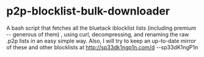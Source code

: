 # p2p-blocklist-bulk-downloader
A bash script that fetches all the bluetack iblocklist lists (including premium -- generous of them) , using curl, decompressing, and renaming the raw .p2p lists in an easy simple way.
Also, I will try to keep an up-to-date mirror of these and other blocklists at http://sp33dk1ngp1n.com/d
--sp33dK1ngP1n
